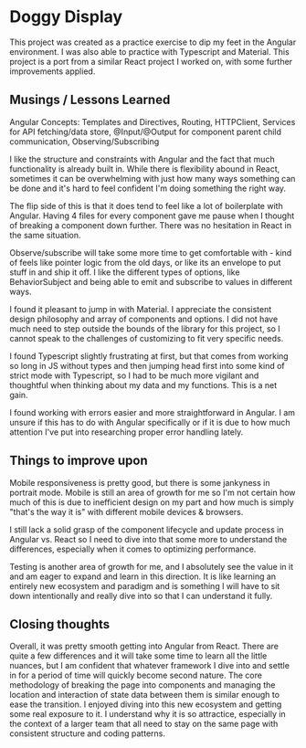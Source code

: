 # Doggy Display

This project was created as a practice exercise to dip my feet in the Angular environment. I was also able to practice with Typescript and Material. This project is a port from a similar React project I worked on, with some further improvements applied.

## Musings / Lessons Learned

Angular Concepts: Templates and Directives, Routing, HTTPClient, Services for API fetching/data store, @Input/@Output for component parent child communication, Observing/Subscribing

I like the structure and constraints with Angular and the fact that much functionality is already built in. While there is flexibility abound in React, sometimes it can be overwhelming with just how many ways something can be done and it's hard to feel confident I'm doing something the right way.  

The flip side of this is that it does tend to feel like a lot of boilerplate with Angular. Having 4 files for every component gave me pause when I thought of breaking a component down further. There was no hesitation in React in the same situation.

Observe/subscribe will take some more time to get comfortable with - kind of feels like pointer logic from the old days, or like its an envelope to put stuff in and ship it off. I like the different types of options, like BehaviorSubject and being able to emit and subscribe to values in different ways.

I found it pleasant to jump in with Material. I appreciate the consistent design philosophy and array of components and options. I did not have much need to step outside the bounds of the library for this project, so I cannot speak to the challenges of customizing to fit very specific needs.

I found Typescript slightly frustrating at first, but that comes from working so long in JS without types and then jumping head first into some kind of strict mode with Typescript, so I had to be much more vigilant and thoughtful when thinking about my data and my functions. This is a net gain.  

I found working with errors easier and more straightforward in Angular. I am unsure if this has to do with Angular specifically or if it is due to how much attention I've put into researching proper error handling lately.

## Things to improve upon

Mobile responsiveness is pretty good, but there is some jankyness in portrait mode. Mobile is still an area of growth for me so I'm not certain how much of this is due to inefficient design on my part and how much is simply "that's the way it is" with different mobile devices & browsers.

I still lack a solid grasp of the component lifecycle and update process in Angular vs. React so I need to dive into that some more to understand the differences, especially when it comes to optimizing performance.

Testing is another area of growth for me, and I absolutely see the value in it and am eager to expand and learn in this direction. It is like learning an entirely new ecosystem and paradigm and is something I will have to sit down intentionally and really dive into so that I can understand it fully.

## Closing thoughts

Overall, it was pretty smooth getting into Angular from React. There are quite a few differences and it will take some time to learn all the little nuances, but I am confident that whatever framework I dive into and settle in for a period of time will quickly become second nature. The core methodology of breaking the page into components and managing the location and interaction of state data between them is similar enough to ease the transition. I enjoyed diving into this new ecosystem and getting some real exposure to it. I understand why it is so attractice, especially in the context of a larger team that all need to stay on the same page with consistent structure and coding patterns.
